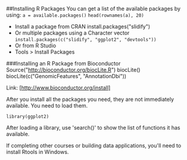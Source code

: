 ##Installing R Packages
You can get a list of the available packages by using:
`a = available.packages()`
`head(rownames(a), 20)`

* Install a package from CRAN
    install.packages("slidify")
* Or multiple packages using a Character vector
`install.packages(c("slidify", "ggplot2", "devtools"))`
* Or from R Studio
* Tools > Install Packages

###Installing an R Package from Bioconductor
    Source("http://bioconductor.org/biocLite.R")
    biocLite()
    biocLite(c("GenomicFeatures", "AnnotationDbi"))

Link: [http://www.bioconductor.org/install]

After you install all the packages you need, they are not immediately available. You need to load them.

`library(ggplot2)`

After loading a library, use 'search()' to show the list of functions it has available.

If completing other courses or building data applications, you'll need to install Rtools in Windows.
